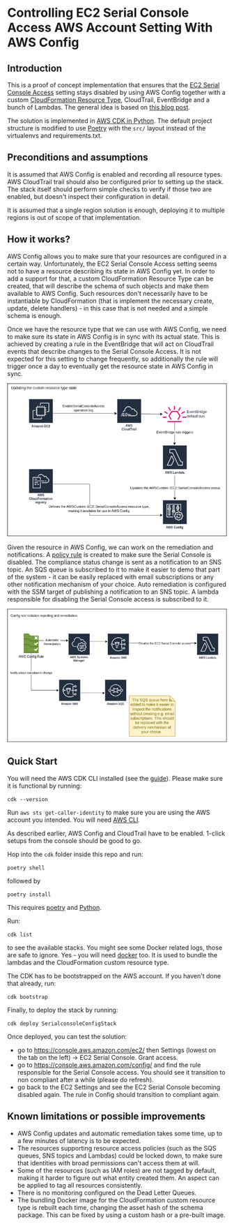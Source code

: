 # Controlling EC2 Serial Console Access AWS Account Setting With AWS Config

## Introduction

This is a proof of concept implementation that ensures that the [EC2 Serial Console Access](https://docs.aws.amazon.com/AWSEC2/latest/UserGuide/configure-access-to-serial-console.html#serial-console-account-access)
setting stays disabled by using AWS Config together with a custom [CloudFormation Resource Type](https://docs.aws.amazon.com/cloudformation-cli/latest/userguide/resource-types.html),
CloudTrail, EventBridge and a bunch of Lambdas. The general idea is based on [this blog post](https://aws.amazon.com/blogs/mt/using-aws-config-custom-resources-to-track-any-resource-on-aws/).

The solution is implemented in [AWS CDK in Python](https://docs.aws.amazon.com/cdk/v2/guide/work-with-cdk-python.html).
The default project structure is modified to use
[Poetry](https://python-poetry.org/) with the `src/` layout instead of the
virtualenvs and requirements.txt.

## Preconditions and assumptions

It is assumed that AWS Config is enabled and recording all resource types. AWS
CloudTrail trail should also be configured prior to setting up the stack. The
stack itself should perform simple checks to verify if those two are enabled,
but doesn't inspect their configuration in detail.

It is assumed that a single region solution is enough, deploying it to multiple
regions is out of scope of that implementation.

## How it works?

AWS Config allows you to make sure that your resources are configured in a
certain way. Unfortunately, the EC2 Serial Console Access setting seems not to
have a resource describing its state in AWS Config yet. In order to add a
support for that, a custom CloudFormation Resource Type can be created, that
will describe the schema of such objects and make them available to AWS Config.
Such resources don't necessarily have to be instantiable by CloudFormation
(that is implement the necessary create, update, delete handlers) - in this
case that is not needed and a simple schema is enough.

Once we have the resource type that we can use with AWS Config, we need to make
sure its state in AWS Config is in sync with its actual state. This is achieved
by creating a rule in the EventBridge that will act on CloudTrail events that
describe changes to the Serial Console Access. It is not expected for this
setting to change frequently, so additionally the rule will trigger once a day
to eventually get the resource state in AWS Config in sync.

![sync_state_diagram](./doc/resource_state_update.drawio.png)

Given the resource in AWS Config, we can work on the remediation and
notifications. A [policy rule](https://docs.aws.amazon.com/config/latest/developerguide/evaluate-config_develop-rules_cfn-guard.html)
is created to make sure the Serial Console is disabled. The compliance status
change is sent as a notification to an SNS topic. An SQS queue is subscribed to
it to make it easier to demo that part of the system - it can be easily
replaced with email subscriptions or any other notification mechanism of your
choice. Auto remediation is configured with the SSM target of publishing a
notification to an SNS topic. A lambda responsible for disabling the Serial
Console access is subscribed to it.

![notification_and_remediation_diagram](./doc/notification_and_remediation.drawio.png)

## Quick Start

You will need the AWS CDK CLI installed (see the [guide](https://docs.aws.amazon.com/cdk/v2/guide/getting_started.html)). Please make sure it is functional by running:
```
cdk --version
```

Run `aws sts get-caller-identity` to make sure you are using the AWS account
you intended. You will need [AWS CLI](https://docs.aws.amazon.com/cli/latest/userguide/getting-started-install.html).

As described earlier, AWS Config and CloudTrail have to be enabled. 1-click setups from the console should be good to go.

Hop into the `cdk` folder inside this repo and run:
```
poetry shell
```
followed by
```
poetry install
```
This requires [poetry](https://python-poetry.org/) and [Python](https://www.python.org/).

Run:
```
cdk list
```
to see the available stacks. You might see some Docker related logs, those are
safe to ignore. Yes - you will need [docker](https://www.docker.com/) too. It
is used to bundle the lambdas and the CloudFormation custom resource type.

The CDK has to be bootstrapped on the AWS account. If you haven't done that already, run:
```
cdk bootstrap
```

Finally, to deploy the stack by running:
```
cdk deploy SerialconsoleConfigStack
```

Once deployed, you can test the solution:
- go to https://console.aws.amazon.com/ec2/ then Settings (lowest on the tab on the left) -> EC2 Serial Console. Grant access.
- go to https://console.aws.amazon.com/config/ and find the rule responsible for the Serial Console access. You should see it transition to non compliant after a while (please do refresh).
- go back to the EC2 Settings and see the EC2 Serial Console becoming disabled again. The rule in Config should transition to compliant again.

## Known limitations or possible improvements

- AWS Config updates and automatic remediation takes some time, up to a few
  minutes of latency is to be expected.
- The resources supporting resource access policies (such as the SQS queues,
  SNS topics and Lambdas) could be locked down, to make sure that identities
  with broad permissions can't access them at will.
- Some of the resources (such as IAM roles) are not tagged by default, making
  it harder to figure out what entity created them. An aspect can be applied to
  tag all resources consistently.
- There is no monitoring configured on the Dead Letter Queues.
- The bundling Docker image for the CloudFormation custom resource type is
  rebuilt each time, changing the asset hash of the schema package. This can be
  fixed by using a custom hash or a pre-built image.
